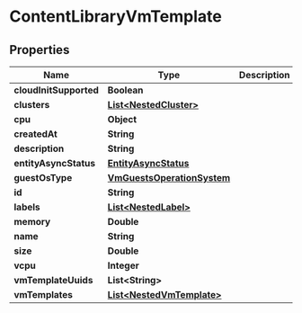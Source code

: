 

# ContentLibraryVmTemplate


## Properties

Name | Type | Description | Notes
------------ | ------------- | ------------- | -------------
**cloudInitSupported** | **Boolean** |  | 
**clusters** | [**List&lt;NestedCluster&gt;**](NestedCluster.md) |  |  [optional]
**cpu** | **Object** |  | 
**createdAt** | **String** |  | 
**description** | **String** |  | 
**entityAsyncStatus** | [**EntityAsyncStatus**](EntityAsyncStatus.md) |  |  [optional]
**guestOsType** | [**VmGuestsOperationSystem**](VmGuestsOperationSystem.md) |  |  [optional]
**id** | **String** |  | 
**labels** | [**List&lt;NestedLabel&gt;**](NestedLabel.md) |  |  [optional]
**memory** | **Double** |  | 
**name** | **String** |  | 
**size** | **Double** |  | 
**vcpu** | **Integer** |  | 
**vmTemplateUuids** | **List&lt;String&gt;** |  | 
**vmTemplates** | [**List&lt;NestedVmTemplate&gt;**](NestedVmTemplate.md) |  |  [optional]



